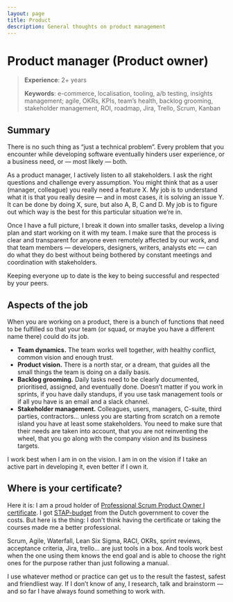 ```yaml
---
layout: page
title: Product
description: General thoughts on product management
---
```


# Product manager (Product owner)

> **Experience**: 2+ years
> 
> **Keywords**: e-commerce, localisation, tooling, a/b testing, insights management; agile, OKRs, KPIs, team’s health, backlog grooming, stakeholder management, ROI, roadmap, Jira, Trello, Scrum, Kanban

## Summary
There is no such thing as “just a technical problem”. Every problem that you encounter while developing software eventually hinders user experience, or a business need, or — most likely — both.

As a product manager, I actively listen to all stakeholders. I ask the right questions and challenge every assumption. You might think that as a user (manager, colleague) you really need a feature X. My job is to understand what it is that you really desire — and in most cases, it is solving an issue Y. It can be done by doing X, sure, but also A, B, C and D. My job is to figure out which way is the best for this particular situation we’re in.

Once I have a full picture, I break it down into smaller tasks, develop a living plan and start working on it with my team. I make sure that the process is clear and transparent for anyone even remotely affected by our work, and that team members — developers, designers, writers, analysts etc — can do what they do best without being bothered by constant meetings and coordination with stakeholders.

Keeping everyone up to date is the key to being successful and respected by  your peers.

## Aspects of the job

When you are working on a product, there is a bunch of functions that need to be fulfilled so that your team (or squad, or maybe you have a different name there) could do its job. 

- **Team dynamics.** The team works well together, with healthy conflict, common vision and enough trust.
- **Product vision.** There is a north star, or a dream, that guides all the small things the team is doing on a daily basis.
- **Backlog grooming.** Daily tasks need to be clearly documented, prioritised, assigned, and eventually done. Doesn’t matter if you work in sprints, if you have daily standups,  if you use task management tools or if all you have is an email and a slack channel. 
- **Stakeholder management.** Colleagues, users, managers, C-suite, third parties, contractors… unless you are starting from scratch on a remote island you have at least some stakeholders. You need to make sure that their needs are taken into account, that you are not reinventing the wheel, that you go along with the company vision and its business targets. 


I work best when I am in on the vision. I am in on the vision if I take an active part in developing it, even better if I own it. 


## Where is your certificate?
Here it is: I am a proud holder of [Professional Scrum Product Owner I certificate](https://www.scrum.org/certificates/1029055). I got [STAP-budget](https://www.rijksoverheid.nl/onderwerpen/leven-lang-ontwikkelen/leven-lang-ontwikkelen-financiele-regelingen/stap-budget) from the Dutch government to cover the costs. But here is the thing: I don't think having the certificate or taking the courses made me a better professional. 

Scrum, Agile, Waterfall, Lean Six Sigma, RACI, OKRs, sprint reviews, acceptance criteria, Jira, trello… are just tools in a box. And tools work best when the one using them knows the end goal and is able to choose the right ones for the purpose  rather than just following a manual.

I use whatever method or practice can get us to the result the fastest, safest and friendliest way. If I don’t know of any, I research, talk and brainstorm — and so far I have always found something to work with.